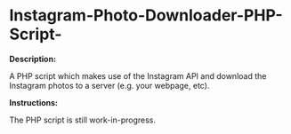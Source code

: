 Instagram-Photo-Downloader-PHP-Script-
======================================

**Description:**

A PHP script which makes use of the Instagram API and download the Instagram photos to a server (e.g. your webpage, etc).

**Instructions:**

The PHP script is still work-in-progress.
